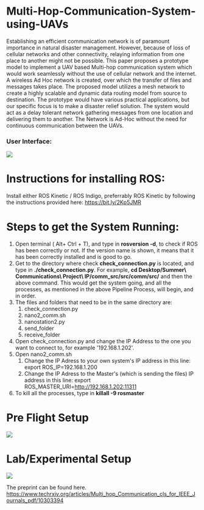 # Multi-Hop-Communication-System-using-UAVs
Establishing an efficient communication network is of paramount importance in natural disaster management. However, because of loss of cellular networks and other connectivity, relaying information from one place to another might not be possible. This paper proposes a prototype model to implement a UAV based Multi-hop communication system which would work seamlessly without the use of cellular network and the internet. A wireless Ad Hoc network is created, over which the transfer of files and messages takes place. The proposed model utilizes a mesh network to create a highly scalable and dynamic data routing model from source to destination. The prototype would have various practical applications, but our specific focus is to make a disaster relief solution. The system would act as a delay tolerant network gathering messages from one location and delivering them to another. The Network is Ad-Hoc without the need for continuous communication between the UAVs.


### User Interface:
![](Screenshots/Unifi1.png)

# Instructions for installing ROS:
Install either ROS Kinetic / ROS Indigo, preferrably ROS Kinetic by following the instructions provided here: https://bit.ly/2Kp5JMR

# Steps to get the System Running:
1. Open terminal ( Alt+ Ctrl + T), and type in **rosversion -d**, to check if ROS has been correctly or not.
   If the version name is shown, it means that it has been correctly installed and is good to go.
2. Get to the directory where check **check_connection.py** is located, and type in **./check_connection.py**.
   For example, **cd Desktop/Summer\ Communications\ Project\ IP/comm_src/src/comm/src/** and then the above command.
   This would get the system going, and all the processes, as mentioned in the above Pipeline Process, will begin, and in order.
3. The files and folders that need to be in the same directory are: 
      1. check_connection.py
      2. nano2_comm.sh
      3. nanostation2.py
      4. send_folder
      5. receive_folder
4. Open check_connection.py and change the IP Address to the one you want to connect to, for example '192.168.1.202'.  
5. Open nano2_comm.sh
   1. Change the IP Adress to your own system's IP address in this line: export ROS_IP=192.168.1.200
   2. Change the IP Adress to the Master's (which is sending the files) IP address in this line: export ROS_MASTER_URI=http://192.168.1.202:11311
4. To kill all the processes, type in **killall -9 rosmaster**

   
   
# Pre Flight Setup   
![](Screenshots/Drone.png)  

# Lab/Experimental Setup
![](Screenshots/ab.jpg)  

The preprint can be found here.
https://www.techrxiv.org/articles/Multi_hop_Communication_cls_for_IEEE_Journals_pdf/10303394
